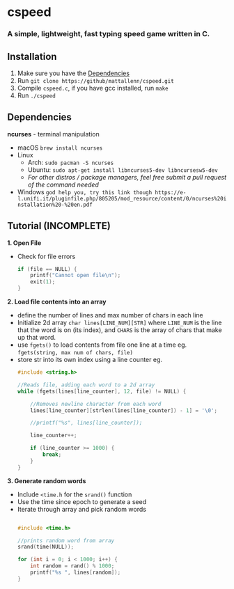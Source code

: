 # cspeed
### A simple, lightweight, fast typing speed game written in C.

## Installation

1. Make sure you have the [Dependencies](#dependencies)
2. Run `git clone https://github/mattallenn/cspeed.git`
3. Compile `cspeed.c`, if you have gcc installed, run `make`
4. Run `./cspeed`

## Dependencies
**ncurses** - terminal manipulation  
- macOS `brew install ncurses`
- Linux
	- Arch: `sudo pacman -S ncurses`
 	- Ubuntu: `sudo apt-get install libncurses5-dev libncursesw5-dev`
  	- *For other distros / package managers, feel free submit a pull request of the command needed*
- Windows `god help you, try this link though https://e-l.unifi.it/pluginfile.php/805205/mod_resource/content/0/ncurses%20installation%20-%20en.pdf`

## Tutorial (**INCOMPLETE**)


**1. Open File**
- Check for file errors 
	``` c
	if (file == NULL) {
        printf("Cannot open file\n");
        exit(1); 
    }
	```

**2. Load file contents into an array**
- define the number of lines and max number of chars in each line  
- Initialize 2d array `char lines[LINE_NUM][STR]` where `LINE_NUM` is the line that the word is on (its index), and `CHARS` is the array of chars that make up that word. 
- use `fgets()` to load contents from file one line at a time eg. `fgets(string, max num of chars, file)`
- store str into its own index using a line counter eg.
	```c
    #include <string.h>

    //Reads file, adding each word to a 2d array
    while (fgets(lines[line_counter], 12, file) != NULL) {

        //Removes newline character from each word
        lines[line_counter][strlen(lines[line_counter]) - 1] = '\0';

        //printf("%s", lines[line_counter]);

        line_counter++;

        if (line_counter >= 1000) {
            break;
        }
    }
	```

**3. Generate random words**  
- Include `<time.h` for the `srand()` function
- Use the time since epoch to generate a seed 
- Iterate through array and pick random words
	```c    

    #include <time.h>
  
    //prints random word from array
    srand(time(NULL));
    
    for (int i = 0; i < 1000; i++) {
        int random = rand() % 1000;
        printf("%s ", lines[random]);
    }

	```
